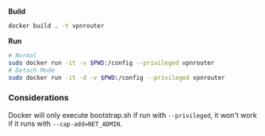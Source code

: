 
**Build**
```bash
docker build . -t vpnrouter
```

**Run**
```bash
# Normal
sudo docker run -it -v $PWD:/config --privileged vpnrouter
# Detach Mode
sudo docker run -it -d -v $PWD:/config --privileged vpnrouter
```

### Considerations
Docker will only execute bootstrap.sh if run with `--privileged`, it won't work if it runs with `--cap-add=NET_ADMIN`.

